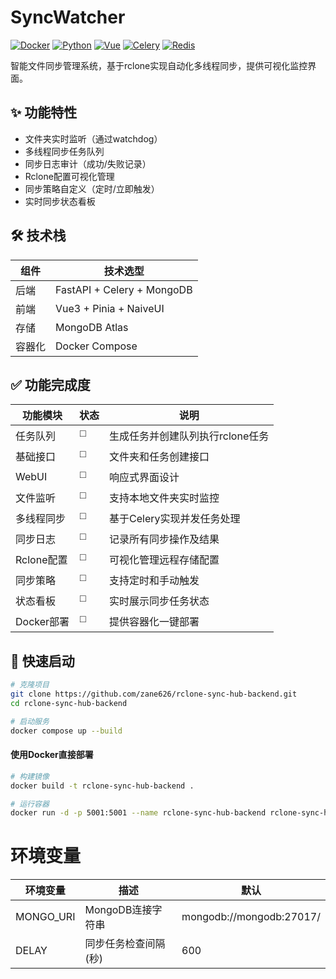 # SyncWatcher

[![Docker](https://img.shields.io/badge/Docker-3.0+-blue)](https://www.docker.com)
[![Python](https://img.shields.io/badge/Python-3.10%2B-green)](https://python.org)
[![Vue](https://img.shields.io/badge/Vue-3.3%2B-brightgreen)](https://vuejs.org)
[![Celery](https://img.shields.io/badge/Celery-5.3%2B-yellowgreen)](https://docs.celeryq.dev/)
[![Redis](https://img.shields.io/badge/Redis-7.0%2B-red)](https://redis.io/)

智能文件同步管理系统，基于rclone实现自动化多线程同步，提供可视化监控界面。

## ✨ 功能特性
- 文件夹实时监听（通过watchdog）
- 多线程同步任务队列
- 同步日志审计（成功/失败记录）
- Rclone配置可视化管理
- 同步策略自定义（定时/立即触发）
- 实时同步状态看板

## 🛠️ 技术栈
| 组件          | 技术选型                  |
|---------------|--------------------------|
| 后端          | FastAPI + Celery + MongoDB |
| 前端          | Vue3 + Pinia + NaiveUI   |
| 存储          | MongoDB Atlas            |
| 容器化        | Docker Compose           |

## ✅ 功能完成度

| 功能模块 | 状态 | 说明 |
|---------|------|------|
| 任务队列 | ◻️ | 生成任务并创建队列执行rclone任务 |
| 基础接口 | ◻️ | 文件夹和任务创建接口 |
| WebUI | ◻️ | 响应式界面设计 |
| 文件监听 | ◻️ | 支持本地文件夹实时监控 |
| 多线程同步 | ◻️ | 基于Celery实现并发任务处理 |
| 同步日志 | ◻️ | 记录所有同步操作及结果 |
| Rclone配置 | ◻️ | 可视化管理远程存储配置 |
| 同步策略 | ◻️ | 支持定时和手动触发 |
| 状态看板 | ◻️ | 实时展示同步任务状态 |
| Docker部署 | ◻️ | 提供容器化一键部署 |



## 🚀 快速启动
```bash
# 克隆项目
git clone https://github.com/zane626/rclone-sync-hub-backend.git
cd rclone-sync-hub-backend

# 启动服务
docker compose up --build
```

#### 使用Docker直接部署
```bash
# 构建镜像
docker build -t rclone-sync-hub-backend .

# 运行容器
docker run -d -p 5001:5001 --name rclone-sync-hub-backend rclone-sync-hub-backend
```
# 环境变量
| 环境变量 | 描述 | 默认 |
|---------|------| -----|
| MONGO_URI | MongoDB连接字符串 | mongodb://mongodb:27017/ |
| DELAY | 同步任务检查间隔(秒) | 600 |